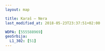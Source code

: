 ```yaml
---
layout: map

title: Karaš – Nera
last_modified_at: 2018-05-23T23:37:51+02:00

WDPA: [555588969]
geoSrbija:
  L1_302: [51]
---
```

